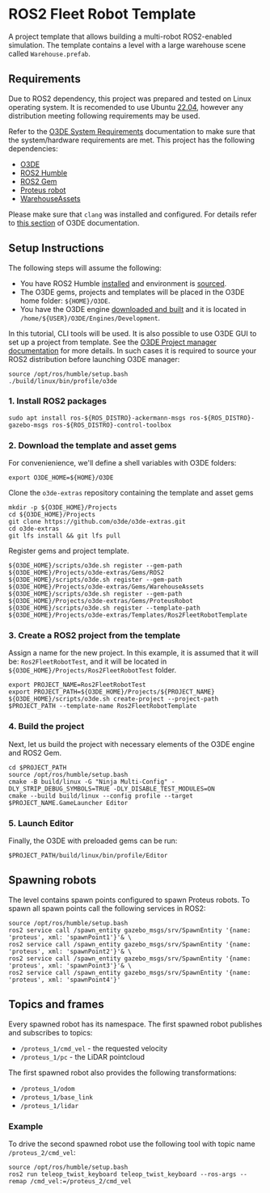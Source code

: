 # ROS2 Fleet Robot Template

A project template that allows building a multi-robot ROS2-enabled simulation. The template contains a level with a large warehouse scene called `Warehouse.prefab`. 

## Requirements

Due to ROS2 dependency, this project was prepared and tested on Linux operating system. It is recomended to use Ubuntu [22.04](https://www.releases.ubuntu.com/22.04/), however any distribution meeting following requirements may be used.

Refer to the [O3DE System Requirements](https://www.o3de.org/docs/welcome-guide/requirements/) documentation to make sure that the system/hardware requirements are met. 
This project has the following dependencies:

- [O3DE](https://github.com/o3de/o3de)
- [ROS2 Humble](https://docs.ros.org/en/humble/index.html)
- [ROS2 Gem](https://github.com/o3de/o3de-extras/tree/development/Gems/ROS2)
- [Proteus robot](https://github.com/o3de/o3de-extras/tree/development/Gems/ProteusRobot)
- [WarehouseAssets](https://github.com/o3de/o3de-extras/tree/development/Gems/WarehouseAssets)

Please make sure that `clang` was installed and configured. For details refer to [this section](https://www.o3de.org/docs/welcome-guide/requirements/#linux) of O3DE documentation.

## Setup Instructions

The following steps will assume the following:

- You have ROS2 Humble [installed](https://docs.ros.org/en/humble/Installation.html) and environment is [sourced](https://docs.ros.org/en/humble/Tutorials/Beginner-CLI-Tools/Configuring-ROS2-Environment.html#source-the-setup-files).
- The O3DE gems, projects and templates will be placed in the O3DE home folder: `${HOME}/O3DE`.
- You have the O3DE engine [downloaded and built](https://www.o3de.org/docs/welcome-guide/setup/setup-from-github) and it is located in `/home/${USER}/O3DE/Engines/Development`.

In this tutorial, CLI tools will be used. It is also possible to use O3DE GUI to set up a project from template. See the [O3DE Project manager documentation](https://www.o3de.org/docs/user-guide/project-config/project-manager/) for more details. In such cases it is required to source your ROS2 distribution before launching O3DE manager:

```shell
source /opt/ros/humble/setup.bash
./build/linux/bin/profile/o3de
```

### 1. Install ROS2 packages

```shell
sudo apt install ros-${ROS_DISTRO}-ackermann-msgs ros-${ROS_DISTRO}-gazebo-msgs ros-${ROS_DISTRO}-control-toolbox
```

### 2. Download the template and asset gems

For convenienience, we'll define a shell variables with O3DE folders:

```shell
export O3DE_HOME=${HOME}/O3DE
```

Clone the `o3de-extras` repository containing the template and asset gems

```shell
mkdir -p ${O3DE_HOME}/Projects
cd ${O3DE_HOME}/Projects
git clone https://github.com/o3de/o3de-extras.git 
cd o3de-extras 
git lfs install && git lfs pull
```


Register gems and project template.

```shell
${O3DE_HOME}/scripts/o3de.sh register --gem-path ${O3DE_HOME}/Projects/o3de-extras/Gems/ROS2
${O3DE_HOME}/scripts/o3de.sh register --gem-path ${O3DE_HOME}/Projects/o3de-extras/Gems/WarehouseAssets
${O3DE_HOME}/scripts/o3de.sh register --gem-path ${O3DE_HOME}/Projects/o3de-extras/Gems/ProteusRobot
${O3DE_HOME}/scripts/o3de.sh register --template-path ${O3DE_HOME}/Projects/o3de-extras/Templates/Ros2FleetRobotTemplate
```

### 3. Create a ROS2 project from the template

Assign a name for the new project. In this example, it is assumed that it will be: `Ros2FleetRobotTest`, and it will be located in `${O3DE_HOME}/Projects/Ros2FleetRobotTest` folder. 

```shell
export PROJECT_NAME=Ros2FleetRobotTest
export PROJECT_PATH=${O3DE_HOME}/Projects/${PROJECT_NAME}
${O3DE_HOME}/scripts/o3de.sh create-project --project-path $PROJECT_PATH --template-name Ros2FleetRobotTemplate
```

### 4. Build the project

Next, let us build the project with necessary elements of the O3DE engine and ROS2 Gem.

```shell
cd $PROJECT_PATH
source /opt/ros/humble/setup.bash
cmake -B build/linux -G "Ninja Multi-Config" -DLY_STRIP_DEBUG_SYMBOLS=TRUE -DLY_DISABLE_TEST_MODULES=ON
cmake --build build/linux --config profile --target $PROJECT_NAME.GameLauncher Editor
```

### 5. Launch Editor

Finally, the O3DE with preloaded gems can be run:

```shell
$PROJECT_PATH/build/linux/bin/profile/Editor
```

## Spawning robots

The level contains spawn points configured to spawn Proteus robots.
To spawn all spawn points call the following services in ROS2:

```shell
source /opt/ros/humble/setup.bash
ros2 service call /spawn_entity gazebo_msgs/srv/SpawnEntity '{name: 'proteus', xml: 'spawnPoint1'}'& \
ros2 service call /spawn_entity gazebo_msgs/srv/SpawnEntity '{name: 'proteus', xml: 'spawnPoint2'}'& \
ros2 service call /spawn_entity gazebo_msgs/srv/SpawnEntity '{name: 'proteus', xml: 'spawnPoint3'}'& \
ros2 service call /spawn_entity gazebo_msgs/srv/SpawnEntity '{name: 'proteus', xml: 'spawnPoint4'}'
```

## Topics and frames

Every spawned robot has its namespace.
The first spawned robot publishes and subscribes to topics:

- `/proteus_1/cmd_vel` - the requested velocity
- `/proteus_1/pc` - the LiDAR pointcloud

The first spawned robot also provides the following transformations:

- `/proteus_1/odom`
- `/proteus_1/base_link`
- `/proteus_1/lidar`

### Example

To drive the second spawned robot use the following tool with topic name `/proteus_2/cmd_vel`:

```shell
source /opt/ros/humble/setup.bash
ros2 run teleop_twist_keyboard teleop_twist_keyboard --ros-args --remap /cmd_vel:=/proteus_2/cmd_vel
```
